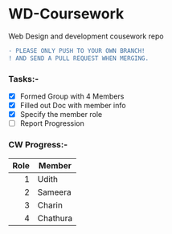 # WD-Coursework
Web Design and development cousework repo

```diff
- PLEASE ONLY PUSH TO YOUR OWN BRANCH!
! AND SEND A PULL REQUEST WHEN MERGING.
```

### Tasks:- 
- [x] Formed Group with 4 Members
- [x] Filled out Doc with member info
- [x] Specify the member role
- [ ] Report Progression

### CW Progress:-

| Role | Member        |
|-----:|---------------|
|     1|     Udith     |
|     2|     Sameera   |
|     3|     Charin    |
|     4|     Chathura  |
